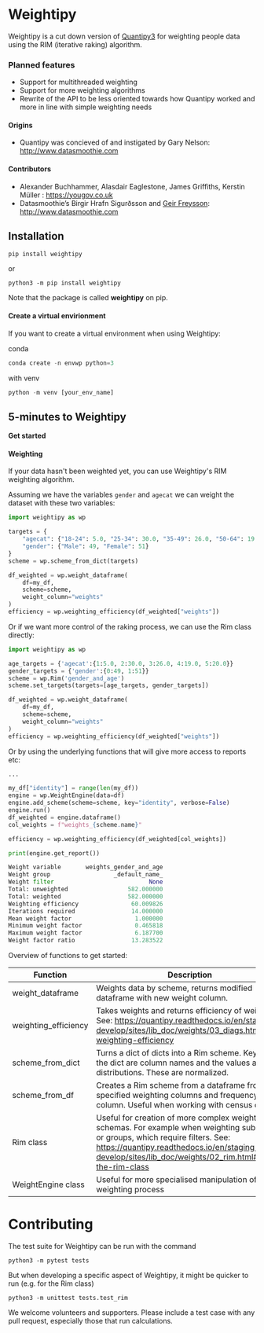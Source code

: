 # Weightipy

Weightipy is a cut down version of [Quantipy3](https://github.com/Quantipy/quantipy3) for weighting people data using the RIM (iterative raking) algorithm.

### Planned features
- Support for multithreaded weighting
- Support for more weighting algorithms
- Rewrite of the API to be less oriented towards how Quantipy worked and more in line with simple weighting needs

#### Origins
- Quantipy was concieved of and instigated by Gary Nelson: http://www.datasmoothie.com

#### Contributors
- Alexander Buchhammer, Alasdair Eaglestone, James Griffiths, Kerstin Müller : https://yougov.co.uk
- Datasmoothie’s Birgir Hrafn Sigurðsson and [Geir Freysson](http://www.twitter.com/@geirfreysson): http://www.datasmoothie.com

## Installation

`pip install weightipy`

or

`python3 -m pip install weightipy`

Note that the package is called __weightipy__ on pip.

#### Create a virtual envirionment

If you want to create a virtual environment when using Weightipy:

conda
```python
conda create -n envwp python=3
```

with venv
```python
python -m venv [your_env_name]
 ```

## 5-minutes to Weightipy

**Get started**

#### Weighting
If your data hasn't been weighted yet, you can use Weightipy's RIM weighting algorithm.

Assuming we have the variables `gender` and `agecat` we can weight the dataset with these two variables:

```Python
import weightipy as wp

targets = {
    "agecat": {"18-24": 5.0, "25-34": 30.0, "35-49": 26.0, "50-64": 19.0, "65+": 20.0},
    "gender": {"Male": 49, "Female": 51}
}
scheme = wp.scheme_from_dict(targets)

df_weighted = wp.weight_dataframe(
    df=my_df,
    scheme=scheme,
    weight_column="weights"
)
efficiency = wp.weighting_efficiency(df_weighted["weights"])
```

Or if we want more control of the raking process, we can use the Rim class directly:
```Python
import weightipy as wp

age_targets = {'agecat':{1:5.0, 2:30.0, 3:26.0, 4:19.0, 5:20.0}}
gender_targets = {'gender':{0:49, 1:51}}
scheme = wp.Rim('gender_and_age')
scheme.set_targets(targets=[age_targets, gender_targets])

df_weighted = wp.weight_dataframe(
    df=my_df,
    scheme=scheme,
    weight_column="weights"
)
efficiency = wp.weighting_efficiency(df_weighted["weights"])
```


Or by using the underlying functions that will give more access to reports etc:
```Python
...

my_df["identity"] = range(len(my_df))
engine = wp.WeightEngine(data=df)
engine.add_scheme(scheme=scheme, key="identity", verbose=False)
engine.run()
df_weighted = engine.dataframe()
col_weights = f"weights_{scheme.name}"

efficiency = wp.weighting_efficiency(df_weighted[col_weights])

print(engine.get_report())

Weight variable       weights_gender_and_age
Weight group                  _default_name_
Weight filter                           None
Total: unweighted                 582.000000
Total: weighted                   582.000000
Weighting efficiency               60.009826
Iterations required                14.000000
Mean weight factor                  1.000000
Minimum weight factor               0.465818
Maximum weight factor               6.187700
Weight factor ratio                13.283522
```

Overview of functions to get started:

| Function             | Description                                                                                                                                                                                                                                  |
|----------------------|----------------------------------------------------------------------------------------------------------------------------------------------------------------------------------------------------------------------------------------------|
| weight_dataframe     | Weights data by scheme, returns modified dataframe with new weight column.                                                                                                                                                                   |
| weighting_efficiency | Takes weights and returns efficiency of weighting. See: https://quantipy.readthedocs.io/en/staging-develop/sites/lib_doc/weights/03_diags.html#the-weighting-efficiency                                                                      |
| scheme_from_dict     | Turns a dict of dicts into a Rim scheme. Keys of the dict are column names and the values are distributions. These are normalized.                                                                                                           |
| scheme_from_df       | Creates a Rim scheme from a dataframe from specified weighting columns and frequency column. Useful when working with census data.                                                                                                           |
| Rim class            | Useful for creation of more complex weighting schemas. For example when weighting subregions or groups, which require filters. See: https://quantipy.readthedocs.io/en/staging-develop/sites/lib_doc/weights/02_rim.html#using-the-rim-class |
| WeightEngine class   | Useful for more specialised manipulation of the weighting process                                                                                                                                                                            |

# Contributing

The test suite for Weightipy can be run with the command

`python3 -m pytest tests`

But when developing a specific aspect of Weightipy, it might be quicker to run (e.g. for the Rim class)

`python3 -m unittest tests.test_rim`

We welcome volunteers and supporters. Please include a test case with any pull request, especially those that run calculations.
